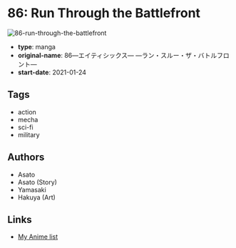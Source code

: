# 86: Run Through the Battlefront

![86-run-through-the-battlefront](https://cdn.myanimelist.net/images/manga/2/246957.jpg)

-   **type**: manga
-   **original-name**: 86―エイティシックス― ―ラン・スルー・ザ・バトルフロント―
-   **start-date**: 2021-01-24

## Tags

-   action
-   mecha
-   sci-fi
-   military

## Authors

-   Asato
-   Asato (Story)
-   Yamasaki
-   Hakuya (Art)

## Links

-   [My Anime list](https://myanimelist.net/manga/137940/86__Run_Through_the_Battlefront)
